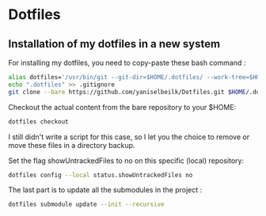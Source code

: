# Dotfiles

## Installation of my dotfiles in a new system

For installing my dotfiles, you need to copy-paste these bash command :

```sh
alias dotfiles='/usr/bin/git --git-dir=$HOME/.dotfiles/ --work-tree=$HOME'
echo ".dotfiles" >> .gitignore
git clone --bare https://github.com/yaniselbeilk/Dotfiles.git $HOME/.dotfiles
```

Checkout the actual content from the bare repository to your $HOME:
```sh
dotfiles checkout
```
I still didn't write a script for this case, so I let you the choice to remove or move these files in a directory backup.

Set the flag showUntrackedFiles to no on this specific (local) repository:
```sh
dotfiles config --local status.showUntrackedFiles no
```
The last part is to update all the submodules in the project :
```sh
dotfiles submodule update --init --recursive
```
